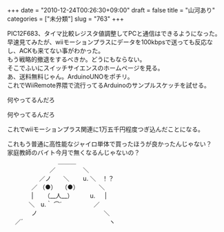 +++
date = "2010-12-24T00:26:30+09:00"
draft = false
title = "山河あり"
categories = ["未分類"]
slug = "763"
+++

<p>PIC12F683、タイマ比較レジスタ値調整してPCと通信はできるようになった。<br />早速見てみたが、wiiモーションプラスにデータを100kbpsで送っても反応なし、ACKも来てない事がわかった。<br />もう戦略的撤退をするべきか。どうにもならない。<br />そこでふいにスイッチサイエンスのホームページを見る。<br />あ、送料無料じゃん。ArduinoUNOをポチリ。<br />これでWiiRemote界隈で流行ってるArduinoのサンプルスケッチを試せる。</p>

<p>何やってるんだろ</p>

<p>何やってるんだろ</p>

<p>これでwiiモーションプラス関連に1万五千円程度つぎ込んだことになる。</p>

<p>これもう普通に高性能なジャイロ単体で買ったほうが良かったんじゃない？<br />家庭教師のバイト今月で無くなるんじゃないの？<br />　　 　 　 　 　 　＿＿＿<br />　　　　　　　／　　 　 　＼<br />　　　　 　／ノ　　＼　　 u. ＼　！？<br />　　　　／ （●） 　（●） 　　　＼　<br />　　　　|　 　（__人__）　 　　u. 　 |　<br />　 　　 ＼　u.｀ ⌒´　 　　　　／<br />　　　　ノ　　　　　　　　　　　＼<br />　 ／´　　　　　　　　　　　　 　　ヽ</p>

